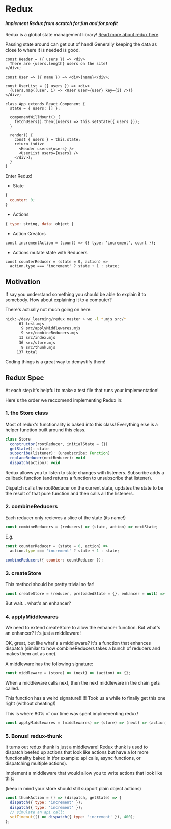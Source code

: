 # Redux

#### _Implement Redux from scratch for fun and for profit_

Redux is a global state management library! [Read more about redux here](https://redux.js.org/introduction/getting-started).

Passing state around can get out of hand!
Generally keeping the data as close to where it is needed is good.

```javacsript
const Header = ({ users }) => <div>
  There are {users.length} users on the site!
</div>;

const User => ({ name }) => <div>{name}</div>;

const UserList = ({ users }) => <div>
  {users.map((user, i) => <User user={user} key={i} />)}
</div>;

class App extends React.Component {
  state = { users: [] };

  componentWillMount() {
    fetchUsers().then((users) => this.setState({ users }));
  }

  render() {
	const { users } = this.state;
	return (<div>
	  <Header users={users} />
	  <UserList users={users} />
	</div>);
  }
}
```

Enter Redux!

- State

```javascript
{
  counter: 0;
}
```

- Actions

```javascript
{ type: string, data: object }
```

- Action Creators

```
const incrementAction = (count) => ({ type: 'increment', count });
```

- Actions mutate state with Reducers

```
const counterReducer = (state = 0, action) =>
  action.type === 'increment' ? state + 1 : state;
```

## Motivation

If say you understand something you should be able to explain it to somebody.
How about explaining it to a computer?

There's actually not much going on here:

```bash
nick:~/dev/_learning/redux master > wc -l *.mjs src/*
      61 test.mjs
       9 src/applyMiddlewares.mjs
       9 src/combineReducers.mjs
      13 src/index.mjs
      36 src/store.mjs
       9 src/thunk.mjs
     137 total
```

Coding things is a great way to demystify them!

## Redux Spec

At each step it's helpful to make a test file that runs your implementation!

Here's the order we reccomend implementing Redux in:

### 1. the Store class

Most of redux's functionality is baked into this class! Everything else is
a helper function built around this class.

```javascript
class Store
  constructor(rootReducer, initialState = {})
  getState(): state
  subscribe(listener): (unsubscribe: Function)
  replaceReducer(nextReducer): void
  dispatch(action): void
```

Redux allows you to listen to state changes with listeners. Subscribe adds a callback function (and returns a function to unsubscribe that listener).

Dispatch calls the rootReducer on the current state, updates the state to be the
result of that pure function and then calls all the listeners.

### 2. combineReducers

Each reducer only recieves a slice of the state (its name!)

```javascript
const combineReducers = (reducers) => (state, action) => nextState;
```

E.g.

```javascript
const counterReducer = (state = 0, action) =>
  action.type === 'increment' ? state + 1 : state;

combineReducers({ counter: countReducer });
```

### 3. createStore

This method should be pretty trivial so far!

```javascript
const createStore = (reducer, preloadedState = {}, enhancer = null) => instanceof Store;
```

But wait... what's an enhancer?

### 4. applyMiddlewares

We need to extend createStore to allow the enhancer function. But what's an
enhancer? It's just a middleware!

OK, great, but like what's a middleware? It's a function that enhances dispatch (similar to how
combineReducers takes a bunch of reducers and makes them act as one).

A middleware has the following signature:

```javascript
const middleware = (store) => (next) => (action) => {};
```

When a middleware calls next, then the next middleware in the chain gets called.

This function has a weird signature!!!!!! Took us a while to finally get
this one right (without cheating!)

This is where 80% of our time was spent implmenenting redux!

```javascript
const applyMiddlewares = (middlewares) => (store) => (next) => (action) => {};
```

### 5. Bonus! redux-thunk

It turns out redux thunk is just a middleware! Redux thunk is used to dispatch beefed up actions that look like actions but have a lot more functionality baked in (for example: api calls, async functions, or dispatching multiple actions).

Implement a middleware that would allow you to write actions that look like
this:

(keep in mind your store should still support plain object actions)

```javascript
const thunkAction = () => (dispatch, getState) => {
  dispatch({ type: 'increment' });
  dispatch({ type: 'increment' });
  // simulate an api call:
  setTimeout(() => dispatch({ type: 'increment' }), 400);
};
```
